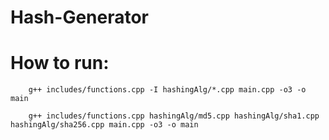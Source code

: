 # Hash-Generator

# How to run:

        g++ includes/functions.cpp -I hashingAlg/*.cpp main.cpp -o3 -o main
        
        g++ includes/functions.cpp hashingAlg/md5.cpp hashingAlg/sha1.cpp hashingAlg/sha256.cpp main.cpp -o3 -o main